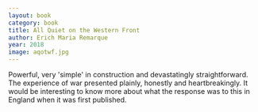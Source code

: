 ```yaml
---
layout: book
category: book
title: All Quiet on the Western Front
author: Erich Maria Remarque
year: 2018
image: aqotwf.jpg
---
```

Powerful, very 'simple' in construction and devastatingly straightforward.  The experience of war presented plainly, honestly and heartbreakingly.  It would be interesting to know more about what the response was to this in England when it was first published.
